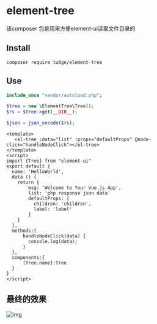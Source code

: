 # element-tree

该composer 包是用来方便element-ui读取文件目录的

## Install

```
composer require tu6ge/element-tree
```

## Use

```php
include_once "vendor/autoload.php";

$tree = new \ElementTree\Tree();
$rs = $tree->get(__DIR__);

$json = json_encode($rs);

```

```vue
<template>
   <el-tree :data="list" :props="defaultProps" @node-click="handleNodeClick"></el-tree>
</template>
<script>
import {Tree} from "element-ui"
export default {
  name: 'HelloWorld',
  data () {
    return {
        msg: 'Welcome to Your Vue.js App',
        list: 'php response json data'
        defaultProps: {
          children: 'children',
          label: 'label'
        }
    }
  },
  methods:{
      handleNodeClick(data) {
        console.log(data);
      }
  },
  components:{
      [Tree.name]:Tree
  }
}
</script>

```

## 最终的效果
![img](http://github.com/tu6ge/element-tree/raw/master/img/view.png)
